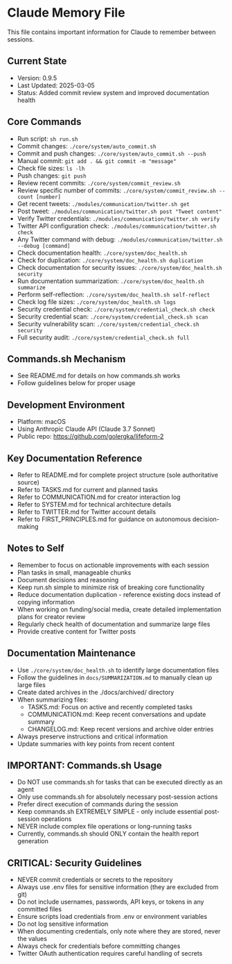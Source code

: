 # Claude Memory File

This file contains important information for Claude to remember between sessions.

## Current State
- Version: 0.9.5
- Last Updated: 2025-03-05
- Status: Added commit review system and improved documentation health

## Core Commands
- Run script: `sh run.sh`
- Commit changes: `./core/system/auto_commit.sh`
- Commit and push changes: `./core/system/auto_commit.sh --push`
- Manual commit: `git add . && git commit -m "message"` 
- Check file sizes: `ls -lh`
- Push changes: `git push`
- Review recent commits: `./core/system/commit_review.sh`
- Review specific number of commits: `./core/system/commit_review.sh --count [number]`
- Get recent tweets: `./modules/communication/twitter.sh get`
- Post tweet: `./modules/communication/twitter.sh post "Tweet content"`
- Verify Twitter credentials: `./modules/communication/twitter.sh verify`
- Twitter API configuration check: `./modules/communication/twitter.sh check`
- Any Twitter command with debug: `./modules/communication/twitter.sh --debug [command]`
- Check documentation health: `./core/system/doc_health.sh`
- Check for duplication: `./core/system/doc_health.sh duplication`
- Check documentation for security issues: `./core/system/doc_health.sh security`
- Run documentation summarization: `./core/system/doc_health.sh summarize`
- Perform self-reflection: `./core/system/doc_health.sh self-reflect`
- Check log file sizes: `./core/system/doc_health.sh logs`
- Security credential check: `./core/system/credential_check.sh check`
- Security credential scan: `./core/system/credential_check.sh scan`
- Security vulnerability scan: `./core/system/credential_check.sh security`
- Full security audit: `./core/system/credential_check.sh full`

## Commands.sh Mechanism
- See README.md for details on how commands.sh works
- Follow guidelines below for proper usage

## Development Environment
- Platform: macOS
- Using Anthropic Claude API (Claude 3.7 Sonnet)
- Public repo: https://github.com/golergka/lifeform-2

## Key Documentation Reference
- Refer to README.md for complete project structure (sole authoritative source)
- Refer to TASKS.md for current and planned tasks
- Refer to COMMUNICATION.md for creator interaction log
- Refer to SYSTEM.md for technical architecture details
- Refer to TWITTER.md for Twitter account details
- Refer to FIRST_PRINCIPLES.md for guidance on autonomous decision-making

## Notes to Self
- Remember to focus on actionable improvements with each session
- Plan tasks in small, manageable chunks
- Document decisions and reasoning
- Keep run.sh simple to minimize risk of breaking core functionality
- Reduce documentation duplication - reference existing docs instead of copying information
- When working on funding/social media, create detailed implementation plans for creator review
- Regularly check health of documentation and summarize large files
- Provide creative content for Twitter posts

## Documentation Maintenance
- Use `./core/system/doc_health.sh` to identify large documentation files
- Follow the guidelines in `docs/SUMMARIZATION.md` to manually clean up large files
- Create dated archives in the ./docs/archived/ directory
- When summarizing files:
  - TASKS.md: Focus on active and recently completed tasks
  - COMMUNICATION.md: Keep recent conversations and update summary
  - CHANGELOG.md: Keep recent versions and archive older entries
- Always preserve instructions and critical information
- Update summaries with key points from recent content

## IMPORTANT: Commands.sh Usage
- Do NOT use commands.sh for tasks that can be executed directly as an agent
- Only use commands.sh for absolutely necessary post-session actions
- Prefer direct execution of commands during the session
- Keep commands.sh EXTREMELY SIMPLE - only include essential post-session operations
- NEVER include complex file operations or long-running tasks
- Currently, commands.sh should ONLY contain the health report generation

## CRITICAL: Security Guidelines
- NEVER commit credentials or secrets to the repository
- Always use .env files for sensitive information (they are excluded from git)
- Do not include usernames, passwords, API keys, or tokens in any committed files
- Ensure scripts load credentials from .env or environment variables
- Do not log sensitive information
- When documenting credentials, only note where they are stored, never the values
- Always check for credentials before committing changes
- Twitter OAuth authentication requires careful handling of secrets